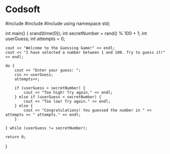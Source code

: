 # Codsoft
#include <iostream>
#include <cstdlib>
#include <ctime>
using namespace std;

int main() {
    srand(time(0)); 
    int secretNumber = rand() % 100 + 1; 
    int userGuess;
    int attempts = 0;

    cout << "Welcome to the Guessing Game!" << endl;
    cout << "I have selected a number between 1 and 100. Try to guess it!" << endl;

    do {
        cout << "Enter your guess: ";
        cin >> userGuess;
        attempts++;

        if (userGuess > secretNumber) {
            cout << "Too high! Try again." << endl;
        } else if (userGuess < secretNumber) {
            cout << "Too low! Try again." << endl;
        } else {
            cout << "Congratulations! You guessed the number in " << attempts << " attempts." << endl;
        }

    } while (userGuess != secretNumber);

    return 0;
}
